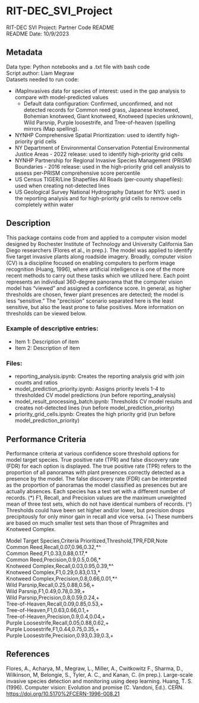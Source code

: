# RIT-DEC_SVI_Project
RIT-DEC SVI Project: Partner Code README  
README Date: 10/9/2023  

## Metadata
Data type: Python notebooks and a .txt file with bash code  
Script author: Liam Megraw  
Datasets needed to run code:  
- iMapInvasives data for species of interest: used in the gap analysis to compare with model-predicted values
  - Default data configuration: Confirmed, unconfirmed, and not detected records for Common reed grass, Japanese knotweed, Bohemian knotweed, Giant knotweed, Knotweed (species unknown), Wild Parsnip, Purple loosestrife, and Tree-of-heaven (spelling mirrors iMap spelling).
- NYNHP Comprehensive Spatial Prioritization: used to identify high-priority grid cells
- NY Department of Environmental Conservation Potential Environmental Justice Areas - 2022 release: used to identify high-priority grid cells
- NYNHP Partnership for Regional Invasive Species Management (PRISM) Boundaries - 2016 release: used in the high-priority grid cell analysis to assess per-PRISM comprehensive score percentile
- US Census TIGER/Line Shapefiles All Roads (per-county shapefiles): used when creating not-detected lines
- US Geological Survey National Hydrography Dataset for NYS: used in the reporting analysis and for high-priority grid cells to remove cells completely within water

## Description
This package contains code from and applied to a computer vision model designed by Rochester Institute of Technology and University California San Diego researchers (Flores et al., in prep.). The model was applied to identify five target invasive plants along roadside imagery. Broadly, computer vision (CV) is a discipline focused on enabling computers to perform image recognition (Huang, 1996), where artificial intelligence is one of the more recent methods to carry out these tasks which we utilized here. Each point represents an individual 360-degree panorama that the computer vision model has “viewed” and assigned a confidence score. In general, as higher thresholds are chosen, fewer plant presences are detected; the model is less “sensitive.” The "precision" scenario separated here is the least sensitive, but also the least prone to false positives. More information on thresholds can be viewed below.

### Example of descriptive entries:
- Item 1: Description of item
- Item 2: Description of item

### Files:
- reporting_analysis.ipynb: Creates the reporting analysis grid with join counts and ratios
- model_prediction_priority.ipynb: Assigns priority levels 1-4 to thresholded CV model predictions (run before reporting_analysis)
- model_result_processing_batch.ipynb: Thresholds CV model results and creates not-detected lines (run before model_prediction_priority)
- priority_grid_cells.ipynb: Creates the high priority grid (run before model_prediction_priority)

## Performance Criteria

Performance criteria at various confidence score threshold options for model target species. True positive rate (TPR) and false discovery rate (FDR) for each option is displayed. The true positive rate (TPR) refers to the proportion of all panoramas with plant presences correctly detected as a presence by the model. The false discovery rate (FDR) can be interpreted as the proportion of panoramas the model classified as presences but are actually absences. Each species has a test set with a different number of records. (\*) F1, Recall, and Precision values are the maximum unweighted mean of three test sets, which do not have identical numbers of records. (^) Thresholds could have been set higher and/or lower, but precision drops precipitously for only minor gain in recall and vice versa. (+) These numbers are based on much smaller test sets than those of Phragmites and Knotweed Complex. 

Model Target Species,Criteria Prioritized,Threshold,TPR,FDR,Note  
Common Reed,Recall,0.07,0.96,0.32,\*^  
Common Reed,F1,0.33,0.88,0.17,\*  
Common Reed,Precision,0.9,0.5,0.06,\*  
Knotweed Complex,Recall,0.03,0.95,0.39,\*^  
Knotweed Complex,F1,0.29,0.83,0.13,\*  
Knotweed Complex,Precision,0.8,0.66,0.01,\*^  
Wild Parsnip,Recall,0.25,0.88,0.56,+  
Wild Parsnip,F1,0.49,0.78,0.39,+  
Wild Parsnip,Precision,0.8,0.59,0.24,+  
Tree-of-Heaven,Recall,0.09,0.85,0.53,+  
Tree-of-Heaven,F1,0.63,0.66,0.1,+  
Tree-of-Heaven,Precision,0.9,0.4,0.04,+  
Purple Loosestrife,Recall,0.05,0.88,0.62,+  
Purple Loosestrife,F1,0.44,0.75,0.35,+  
Purple Loosestrife,Precision,0.93,0.39,0.3,+  

## References
Flores, A., Acharya, M., Megraw, L., Miller, A., Cwitkowitz F., Sharma, D., Wilkinson, M, Belongie, S., Tyler, A. C., and Kanan, C. (in prep.). Large-scale invasive species detection and monitoring using deep learning. 
Huang, T. S. (1996). Computer vision: Evolution and promise (C. Vandoni, Ed.). CERN. https://doi.org/10.5170%2FCERN-1996-008.21
